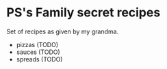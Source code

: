 # PS's Family secret recipes

Set of recipes as given by my grandma.

* pizzas (TODO)
* sauces (TODO)
* spreads (TODO)
